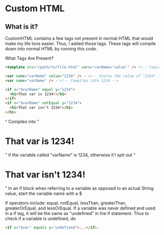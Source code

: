 <h1>Custom HTML</h1>
<h2>What is it?</h2>
CustomHTML contains a few tags not present in normal HTML that would make my life tons easier.
Thus, I added those tags.
These tags will compile down into normal HTML by running this code.

What Tags Are Present?

```html
<template src="/path/to/file.html" vars="varName='value'" /> <!-- Copies and pastes one file into this one -->
```

```html
<var name="varName" value="1234" /> - <!-- Stores the value of "1234" in a variable called "varName" -->
<var name="varName" /> - <!-- Compiles into 1234 -->
```

```html
<if x="$varName" equal y="1234">
  <h1>That var is 1234!</h1>
</if>
<if x="$varName" notEqual y="1234">
  <h1>That var isn't 1234!</h1>
</h1>
```

^ Compiles into "<h1>That var is 1234!</h1>" if the variable called "varName" is 1234, otherwise it'l spit out "<h1>That var isn't 1234!</h1>"
In an if block when referring to a variable as opposed to an actual String value, start the variable name with a $

If operators include: equal, notEqual, lessThan, greaterThan, greaterOrEqual, and lessOrEqual.
If a variable was never defined and used in a if tag, it will be the same as "undefined" in the if statement.
Thus to check if a variable is undefined, do
```html
<if x="$var" equals y="undefined">...</if>.
```
